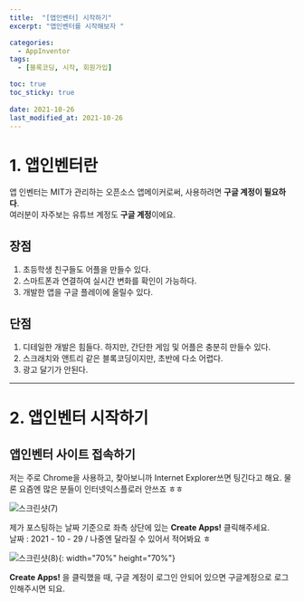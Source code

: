 ```yaml
---
title:  "[앱인벤터] 시작하기"
excerpt: "앱인벤터를 시작해보자 "

categories:
  - AppInventor
tags:
  - [블록코딩, 시작, 회원가입]

toc: true
toc_sticky: true
 
date: 2021-10-26
last_modified_at: 2021-10-26
---
```


# 1. 앱인벤터란
앱 인벤터는 MIT가 관리하는 오픈소스 앱메이커로써, 사용하려면 **구글 계정이 필요하다**.  
여러분이 자주보는 유튜브 계정도 **구글 계정**이에요.

## 장점
1. 초등학생 친구들도 어플을 만들수 있다.
2. 스마트폰과 연결하여 실시간 변화를 확인이 가능하다.
3. 개발한 앱을 구글 플레이에 올릴수 있다.

## 단점
1. 디테일한 개발은 힘들다. 하지만, 간단한 게임 및 어플은 충분히 만들수 있다.
2. 스크래치와 앤트리 같은 블록코딩이지만, 초반에 다소 어렵다.
3. 광고 달기가 안된다.

---

# 2. 앱인벤터 시작하기
## 앱인벤터 사이트 접속하기
저는 주로 Chrome을 사용하고, 찾아보니까 Internet Explorer쓰면 팅긴다고 해요. 물론 요즘엔 많은 분들이 인터넷익스플로러 안쓰죠 ㅎㅎ

![스크린샷(7)](https://user-images.githubusercontent.com/55564114/139380751-5d4bbbfe-19c1-48a7-8003-3957cb9f7517.png)

제가 포스팅하는 날짜 기준으로 좌측 상단에 있는 **Create Apps!** 클릭해주세요.  
날짜 : 2021 - 10 - 29 / 나중엔 달라질 수 있어서 적어봐요 ㅎ

![스크린샷(8)](https://user-images.githubusercontent.com/55564114/139381481-f73e0b64-83c2-468e-a230-7dade0ec9616.png){: width="70%" height="70%"}

**Create Apps!** 을 클릭했을 때, 구글 계정이 로그인 안되어 있으면 구글계정으로 로그인해주시면 되요.



